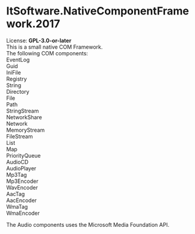 # ItSoftware.NativeComponentFramework.2017
License: **GPL-3.0-or-later**  
This is a small native COM Framework.  
The following COM components:  
 EventLog  
 Guid  
 IniFile  
 Registry  
 String  
 Directory  
 File  
 Path  
 StringStream  
 NetworkShare  
 Network  
 MemoryStream  
 FileStream  
 List  
 Map  
 PriorityQueue  
 AudioCD  
 AudioPlayer  
 Mp3Tag  
 Mp3Encoder  
 WavEncoder  
 AacTag  
 AacEncoder  
 WmaTag  
 WmaEncoder  
 
 The Audio components uses the Microsoft Media Foundation API.

